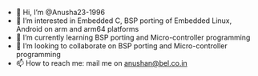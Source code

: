 - 👋 Hi, I’m @Anusha23-1996
- 👀 I’m interested in Embedded C, BSP porting of Embedded Linux, Android on arm and arm64 platforms
- 🌱 I’m currently learning BSP porting and Micro-controller programming
- 💞️ I’m looking to collaborate on BSP porting and Micro-controller programming
- 📫 How to reach me: mail me on anushan@bel.co.in

<!---
Anusha23-1996/Anusha23-1996 is a ✨ special ✨ repository because its `README.md` (this file) appears on your GitHub profile.
You can click the Preview link to take a look at your changes.
--->
